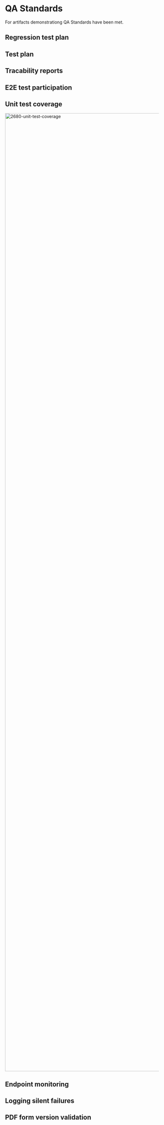 # QA Standards

For artifacts demonstrationg QA Standards have been met.

## Regression test plan

## Test plan

## Tracability reports

## E2E test participation

## Unit test coverage

<img width="3840" height="3130" alt="2680-unit-test-coverage" src="https://github.com/user-attachments/assets/03ed23e7-15e0-4f7b-92ad-c4811badb03f" />

## Endpoint monitoring 

## Logging silent failures

## PDF form version validation
